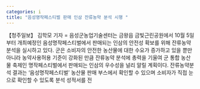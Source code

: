 ```yaml
---
categories: i
title: "음성명작페스티벌 판매 인삼 잔류농약 분석 시행 "
---
```

【청주일보】 김학모 기자 = 음성군농업기술센터는 금왕읍 금빛근린공원에서 10월 5일부터 개최예정인 음성명작페스티벌에서 판매되는 인삼의 안전성 확보를 위해 잔류농약분석을 실시하고 있다. 군은 소비자의 안전한 농산물에 대한 수요가 증가하고 있을 뿐만 아니라 농약사용허용 기준이 강화된 만큼 잔류농약 분석에 총력을 기울여 군 통합 농산물 축제인 명작페스티벌에서 판매되는 인삼의 우수성을 널리 알릴 계획이다. 잔류농약분석 결과는 ‘음성명작페스티벌’ 농산물 판매 부스에서 확인할 수 있으며 소비자가 직접 눈으로 확인할 수 있도록 분석 성적서를 전